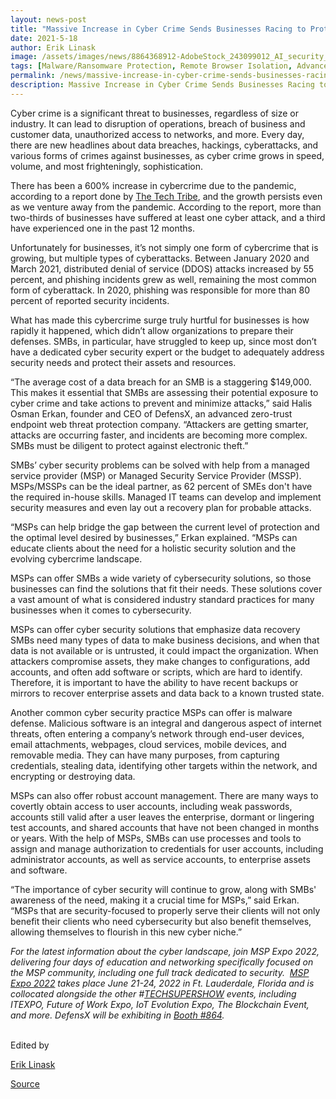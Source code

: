 ```yaml
---
layout: news-post
title: "Massive Increase in Cyber Crime Sends Businesses Racing to Protect Assets"
date: 2021-5-18
author: Erik Linask
image: /assets/images/news/8864368912-AdobeStock_243099012_AI_security_SUPERSIZE.webp
tags: [Malware/Ransomware Protection, Remote Browser Isolation, Advanced URL Protection, File Isolation, SaaS Access Protection]
permalink: /news/massive-increase-in-cyber-crime-sends-businesses-racing-to-protect-assets/
description: Massive Increase in Cyber Crime Sends Businesses Racing to Protect Assets
---
```



 
 
 
 
<p>Cyber crime is a significant threat to businesses, regardless of size or industry. It can lead to disruption of operations, breach of business and customer data, unauthorized access to networks, and more. Every day, there are new headlines about data breaches, hackings, cyberattacks, and various forms of crimes against businesses, as cyber crime grows in speed, volume, and most frighteningly, sophistication.</p>
<p>There has been a 600% increase in cybercrime due to the pandemic, according to a report done by&nbsp;<a target="_blank" href="https://app.luminpdf.com/viewer/620295b0025e060019a25b4f">The Tech Tribe</a>, and the growth persists even as we venture away from the pandemic. According to the report, more than two-thirds of businesses have suffered at least one cyber attack, and a third have experienced one in the past 12 months.</p>
<p>Unfortunately for businesses, it’s not simply one form of cybercrime that is growing, but multiple types of cyberattacks. Between January 2020 and March 2021, distributed denial of service (DDOS) attacks increased by 55 percent, and phishing incidents grew as well, remaining the most common form of cyberattack. In 2020, phishing was responsible for more than 80 percent of reported security incidents.</p>
<p>What has made this cybercrime surge truly hurtful for businesses is how rapidly it happened, which didn’t allow organizations to prepare their defenses. SMBs, in particular, have struggled to keep up, since most don’t have a dedicated cyber security expert or the budget to adequately address security needs and protect their assets and resources.</p>
<p>“The average cost of a data breach for an SMB is a staggering $149,000. This makes it essential that SMBs are assessing their potential exposure to cyber crime and take actions to prevent and minimize attacks,” said Halis Osman Erkan, founder and CEO of DefensX, an advanced zero-trust endpoint web threat protection company. “Attackers are getting smarter, attacks are occurring faster, and incidents are becoming more complex. SMBs must be diligent to protect against electronic theft.”</p>
<p>SMBs’ cyber security problems can be solved with help from a managed service provider (MSP) or Managed Security Service Provider (MSSP). MSPs/MSSPs can be the ideal partner, as 62 percent of SMEs don't have the required in-house skills. Managed IT teams can develop and implement security measures and even lay out a recovery plan for probable attacks.</p>
<p>“MSPs can help bridge the gap between the current level of protection and the optimal level desired by businesses,” Erkan explained. “MSPs can educate clients about the need for a holistic security solution and the evolving cybercrime landscape.</p>
<p>MSPs can offer SMBs a wide variety of cybersecurity solutions, so those businesses can find the solutions that fit their needs. These solutions cover a vast amount of what is considered industry standard practices for many businesses when it comes to cybersecurity.</p>
<p>MSPs can offer cyber security solutions that emphasize data recovery SMBs need many types of data to make business decisions, and when that data is not available or is untrusted, it could impact the organization. When attackers compromise assets, they make changes to configurations, add accounts, and often add software or scripts, which are hard to identify. Therefore, it is important to have the ability to have recent backups or mirrors to recover enterprise assets and data back to a known trusted state.</p>
<p>Another common cyber security practice MSPs can offer is malware defense. Malicious software is an integral and dangerous aspect of internet threats, often entering a company’s network through end-user devices, email attachments, webpages, cloud services, mobile devices, and removable media. They can have many purposes, from capturing credentials, stealing data, identifying other targets within the network, and encrypting or destroying data.</p>
<p>MSPs can also offer robust account management. There are many ways to covertly obtain access to user accounts, including weak passwords, accounts still valid after a user leaves the enterprise, dormant or lingering test accounts, and shared accounts that have not been changed in months or years. With the help of MSPs, SMBs can use processes and tools to assign and manage authorization to credentials for user accounts, including administrator accounts, as well as service accounts, to enterprise assets and software.</p>
<p>“The importance of cyber security will continue to grow, along with SMBs' awareness of the need, making it a crucial time for MSPs,” said Erkan. “MSPs that are security-focused to properly serve their clients will not only benefit their clients who need cybersecurity but also benefit themselves, allowing themselves to flourish in this new cyber niche.”</p>
<p><em>For the latest information about the cyber landscape, join MSP Expo 2022, delivering four days of education and networking specifically focused on the MSP community, including one full track dedicated to security.&nbsp; </em><a target="_blank" href="http://www.mspexpo.com/"><em>MSP Expo 2022</em></a><em> takes place June 21-24, 2022 in Ft. Lauderdale, Florida and is collocated alongside the other #</em><a target="_blank" href="http://www.techsupershow.com/"><em>TECHSUPERSHOW</em></a>&nbsp;<em>events, including ITEXPO, Future of Work Expo, IoT Evolution Expo, The Blockchain Event, and more. DefensX will be exhibiting in&nbsp;<a target="_blank" href="https://www.itexpo.com/east/exhibitor-list.aspx">Booth #864</a>.</em></p>
<p><br>Edited by</p>
<a target="_blank" href="https://www.msptoday.com/columnist.aspx?id=100047&amp;nm=Erik%20Linask">Erik Linask</a>
<p><a target="_blank" href="https://www.msptoday.com/topics/msp-today/articles/452371-massive-increase-cyber-crime-sends-businesses-racing-protect.htm">Source</a></p>
 